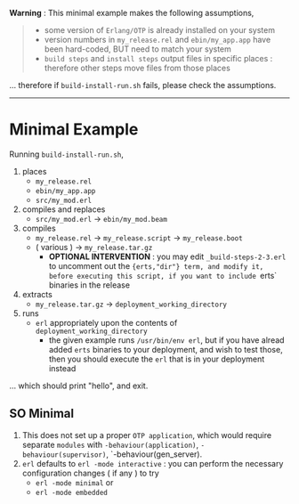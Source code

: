 **Warning** : This minimal example makes the following assumptions,

>   -   some version of `Erlang/OTP` is already installed on your system
>   -   version numbers in `my_release.rel` and `ebin/my_app.app` have been
>       hard-coded, BUT need to match your system
>   -   `build steps` and `install steps` output files in specific
        places : therefore other steps move files from those places

... therefore if `build-install-run.sh` fails, please check the assumptions.

---

# Minimal Example

Running `build-install-run.sh`,

1.  places 
    -   `my_release.rel`
    -   `ebin/my_app.app`
    -   `src/my_mod.erl`
2.  compiles and replaces
    -   `src/my_mod.erl` -> `ebin/my_mod.beam`
3.  compiles 
    -   `my_release.rel` -> `my_release.script` -> `my_release.boot`
    -   ( various ) -> `my_release.tar.gz`
        -   **OPTIONAL INTERVENTION** : you may edit `_build-steps-2-3.erl` to
            uncomment out the `{erts,"dir"} term, and modify it, before executing
            this script, if you want to include `erts` binaries in the release
4.  extracts
    -   `my_release.tar.gz` -> `deployment_working_directory`
5.  runs
    -   `erl` appropriately upon the contents of `deployment_working_directory`
        -   the given example runs `/usr/bin/env erl`, but if you have alread
            added `erts` binaries to your deployment, and wish to test those,
            then you should execute the `erl` that is in your deployment instead 

... which should print "hello", and exit.

## SO Minimal

1.  This does not set up a proper `OTP application`, which would require separate
    `modules` with `-behaviour(application)`, `-behaviour(supervisor)`,
    `-behaviour(gen_server).
2.  `erl` defaults to `erl -mode interactive` : you can perform the necessary
    configuration changes ( if any ) to try 
    -   `erl -mode minimal` or
    -   `erl -mode embedded`
